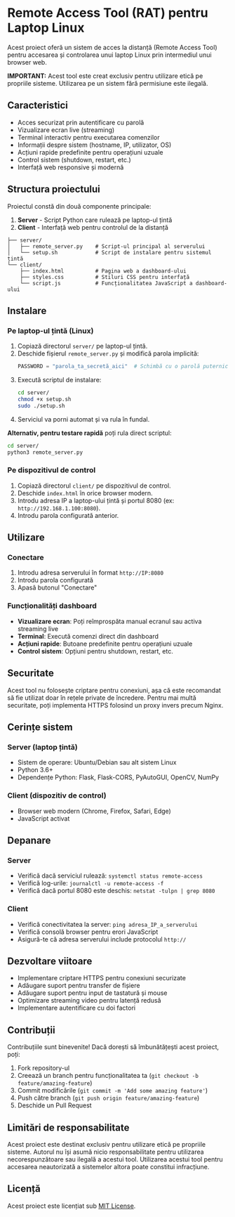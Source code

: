 # Remote Access Tool (RAT) pentru Laptop Linux

Acest proiect oferă un sistem de acces la distanță (Remote Access Tool) pentru accesarea și controlarea unui laptop Linux prin intermediul unui browser web.

**IMPORTANT:** Acest tool este creat exclusiv pentru utilizare etică pe propriile sisteme. Utilizarea pe un sistem fără permisiune este ilegală.

## Caracteristici

- Acces securizat prin autentificare cu parolă
- Vizualizare ecran live (streaming)
- Terminal interactiv pentru executarea comenzilor
- Informații despre sistem (hostname, IP, utilizator, OS)
- Acțiuni rapide predefinite pentru operațiuni uzuale
- Control sistem (shutdown, restart, etc.)
- Interfață web responsive și modernă

## Structura proiectului

Proiectul constă din două componente principale:

1. **Server** - Script Python care rulează pe laptop-ul țintă
2. **Client** - Interfață web pentru controlul de la distanță

```
├── server/
│   ├── remote_server.py    # Script-ul principal al serverului
│   └── setup.sh            # Script de instalare pentru sistemul țintă
└── client/
    ├── index.html          # Pagina web a dashboard-ului
    ├── styles.css          # Stiluri CSS pentru interfață
    └── script.js           # Funcționalitatea JavaScript a dashboard-ului
```

## Instalare

### Pe laptop-ul țintă (Linux)

1. Copiază directorul `server/` pe laptop-ul țintă.
2. Deschide fișierul `remote_server.py` și modifică parola implicită:
   ```python
   PASSWORD = "parola_ta_secretă_aici"  # Schimbă cu o parolă puternică
   ```
3. Execută scriptul de instalare:
   ```bash
   cd server/
   chmod +x setup.sh
   sudo ./setup.sh
   ```
4. Serviciul va porni automat și va rula în fundal.

**Alternativ, pentru testare rapidă** poți rula direct scriptul:
```bash
cd server/
python3 remote_server.py
```

### Pe dispozitivul de control

1. Copiază directorul `client/` pe dispozitivul de control.
2. Deschide `index.html` în orice browser modern.
3. Introdu adresa IP a laptop-ului țintă și portul 8080 (ex: `http://192.168.1.100:8080`).
4. Introdu parola configurată anterior.

## Utilizare

### Conectare
1. Introdu adresa serverului în format `http://IP:8080`
2. Introdu parola configurată
3. Apasă butonul "Conectare"

### Funcționalități dashboard
- **Vizualizare ecran**: Poți reîmprospăta manual ecranul sau activa streaming live
- **Terminal**: Execută comenzi direct din dashboard
- **Acțiuni rapide**: Butoane predefinite pentru operațiuni uzuale
- **Control sistem**: Opțiuni pentru shutdown, restart, etc.

## Securitate

Acest tool nu folosește criptare pentru conexiuni, așa că este recomandat să fie utilizat doar în rețele private de încredere. Pentru mai multă securitate, poți implementa HTTPS folosind un proxy invers precum Nginx.

## Cerințe sistem

### Server (laptop țintă)
- Sistem de operare: Ubuntu/Debian sau alt sistem Linux
- Python 3.6+
- Dependențe Python: Flask, Flask-CORS, PyAutoGUI, OpenCV, NumPy

### Client (dispozitiv de control)
- Browser web modern (Chrome, Firefox, Safari, Edge)
- JavaScript activat

## Depanare

### Server
- Verifică dacă serviciul rulează: `systemctl status remote-access`
- Verifică log-urile: `journalctl -u remote-access -f`
- Verifică dacă portul 8080 este deschis: `netstat -tulpn | grep 8080`

### Client
- Verifică conectivitatea la server: `ping adresa_IP_a_serverului`
- Verifică consolă browser pentru erori JavaScript
- Asigură-te că adresa serverului include protocolul `http://`

## Dezvoltare viitoare

- Implementare criptare HTTPS pentru conexiuni securizate
- Adăugare suport pentru transfer de fișiere
- Adăugare suport pentru input de tastatură și mouse
- Optimizare streaming video pentru latență redusă
- Implementare autentificare cu doi factori

## Contribuții

Contribuțiile sunt binevenite! Dacă dorești să îmbunătățești acest proiect, poți:
1. Fork repository-ul
2. Creează un branch pentru funcționalitatea ta (`git checkout -b feature/amazing-feature`)
3. Commit modificările (`git commit -m 'Add some amazing feature'`)
4. Push către branch (`git push origin feature/amazing-feature`)
5. Deschide un Pull Request

## Limitări de responsabilitate

Acest proiect este destinat exclusiv pentru utilizare etică pe propriile sisteme. Autorul nu își asumă nicio responsabilitate pentru utilizarea necorespunzătoare sau ilegală a acestui tool. Utilizarea acestui tool pentru accesarea neautorizată a sistemelor altora poate constitui infracțiune.

## Licență

Acest proiect este licențiat sub [MIT License](LICENSE). 